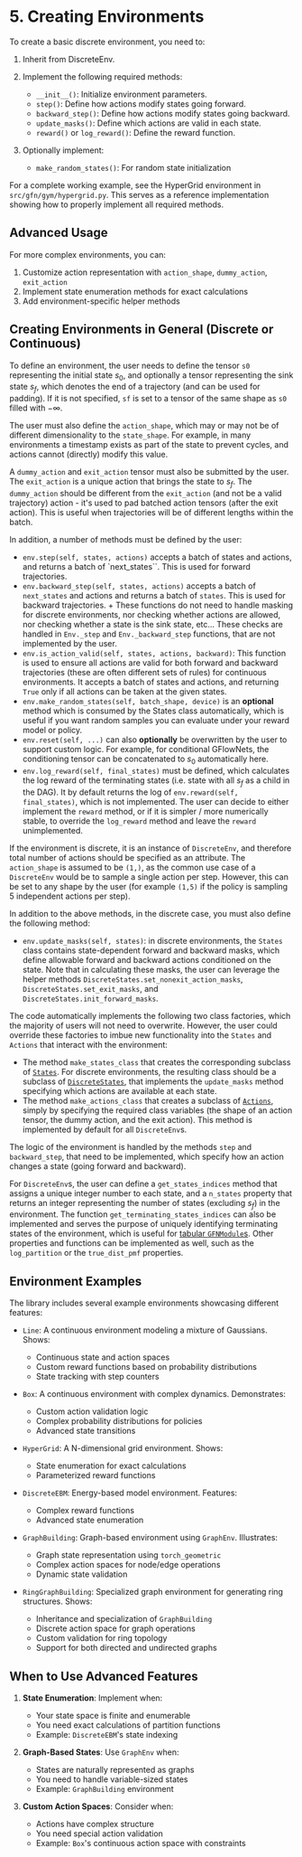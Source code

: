 # 5. Creating Environments

To create a basic discrete environment, you need to:

1. Inherit from DiscreteEnv.
2. Implement the following required methods:

   - `__init__()`: Initialize environment parameters.
   - `step()`: Define how actions modify states going forward.
   - `backward_step()`: Define how actions modify states going backward.
   - `update_masks()`: Define which actions are valid in each state.
   - `reward()` or `log_reward()`: Define the reward function.

3. Optionally implement:

   - `make_random_states()`: For random state initialization

For a complete working example, see the HyperGrid environment in `src/gfn/gym/hypergrid.py`.
This serves as a reference implementation showing how to properly implement all required methods.

## Advanced Usage

For more complex environments, you can:

1. Customize action representation with `action_shape`, `dummy_action`, `exit_action`
2. Implement state enumeration methods for exact calculations
3. Add environment-specific helper methods

## Creating Environments in General (Discrete or Continuous)

To define an environment, the user needs to define the tensor `s0` representing the
initial state $s_0$, and optionally a tensor representing the sink state $s_f$, which
denotes the end of a trajectory (and can be used for padding). If it is not specified,
`sf` is set to a tensor of the same shape as `s0` filled with $-\infty$.

The user must also define the `action_shape`, which may or may not be of
different dimensionality to the `state_shape`. For example, in many environments
a timestamp exists as part of the state to prevent cycles, and actions cannot
(directly) modify this value.

A `dummy_action` and `exit_action` tensor must also be submitted by the user.
The `exit_action` is a unique action that brings the state to $s_f$. The
`dummy_action` should be different from the `exit_action` (and not be a valid
trajectory) action - it's used to pad batched action tensors (after the
exit action). This is useful when trajectories will be of different lengths
within the batch.

In addition, a number of methods must be defined by the user:

+ `env.step(self, states, actions)` accepts a batch of states and actions, and
  returns a batch of `next_states``. This is used for forward trajectories.
+ `env.backward_step(self, states, actions)` accepts a batch of `next_states`
  and actions and returns a batch of `states`. This is used for backward
  trajectories.
      + These functions do not need to handle masking for discrete
        environments, nor checking whether actions are allowed, nor checking
        whether a state is the sink state, etc... These checks are handled in
        `Env._step` and `Env._backward_step` functions, that are not implemented
        by the user.
+ `env.is_action_valid(self, states, actions, backward)`: This function is used
  to ensure all actions are valid for both forward and backward trajectories
  (these are often different sets of rules) for continuous environments. It
  accepts a batch of states and actions, and returning `True` only if all
  actions can be taken at the given states.
+ `env.make_random_states(self, batch_shape, device)` is an **optional** method
  which is consumed by the States class automatically, which is useful if you
  want random samples you can evaluate under your reward model or policy.
+ `env.reset(self, ...)` can also **optionally** be overwritten by the user
  to support custom logic. For example, for conditional GFlowNets, the
  conditioning tensor can be concatenated to $s_0$ automatically here.
+ `env.log_reward(self, final_states)` must be defined, which calculates the
  log reward of the terminating states (i.e. state with all $s_f$ as a child in
  the DAG). It by default returns the log of `env.reward(self, final_states)`,
  which is not implemented. The user can decide to either implement the `reward`
  method, or if it is simpler / more numerically stable, to override the
  `log_reward` method and leave the `reward` unimplemented.

If the environment is discrete, it is an instance of `DiscreteEnv`, and
therefore total number of actions should be specified as an attribute. The
`action_shape` is assumed to be `(1,)`, as the common use case of a
`DiscreteEnv` would be to sample a single action per step. However, this can be
set to any shape by the user (for example `(1,5)` if the policy is sampling 5
independent actions per step).

In addition to the above methods, in the discrete case, you must also define
the following method:

+ `env.update_masks(self, states)`: in discrete environments, the `States` class
  contains state-dependent forward and backward masks, which define allowable
  forward and backward actions conditioned on the state. Note that in
  calculating these masks, the user can leverage the helper methods
  `DiscreteStates.set_nonexit_action_masks`,
  `DiscreteStates.set_exit_masks`, and
  `DiscreteStates.init_forward_masks`.

The code automatically implements the following two class factories, which the
majority of users will not need to overwrite. However, the user could override
these factories to imbue new functionality into the `States` and `Actions` that
interact with the environment:
- The method `make_states_class` that creates the corresponding subclass of [`States`](https://github.com/gfnorg/torchgfn/tree/master/src/gfn/states.py).
For discrete environments, the resulting class should be a subclass of [`DiscreteStates`](https://github.com/gfnorg/torchgfn/tree/master/src/gfn/states.py),
that implements the `update_masks` method specifying which actions are available at each state.
- The method `make_actions_class` that creates a subclass of [`Actions`](https://github.com/gfnorg/torchgfn/tree/master/src/gfn/actions.py),
simply by specifying the required class variables (the shape of an action tensor, the dummy action, and the exit action).
This method is implemented by default for all `DiscreteEnv`s.

The logic of the environment is handled by the methods `step` and `backward_step`, that need to be implemented,
which specify how an action changes a state (going forward and backward).

For `DiscreteEnv`s, the user can define a `get_states_indices` method that
assigns a unique integer number to each state, and a `n_states` property that
returns an integer representing the number of states (excluding $s_f$) in the environment. The function `get_terminating_states_indices` can also be
implemented and serves the purpose of uniquely identifying terminating states of
the environment, which is useful for
[tabular `GFNModule`s](https://github.com/gfnorg/torchgfn/tree/master/src/gfn/utils/modules.py).
Other properties and functions can be implemented as well, such as the
`log_partition` or the `true_dist_pmf` properties.

## Environment Examples

The library includes several example environments showcasing different features:

- `Line`: A continuous environment modeling a mixture of Gaussians. Shows:
   - Continuous state and action spaces
   - Custom reward functions based on probability distributions
   - State tracking with step counters

- `Box`: A continuous environment with complex dynamics. Demonstrates:
   - Custom action validation logic
   - Complex probability distributions for policies
   - Advanced state transitions

- `HyperGrid`: A N-dimensional grid environment. Shows:
   - State enumeration for exact calculations
   - Parameterized reward functions

- `DiscreteEBM`: Energy-based model environment. Features:
   - Complex reward functions
   - Advanced state enumeration

- `GraphBuilding`: Graph-based environment using `GraphEnv`. Illustrates:
   - Graph state representation using `torch_geometric`
   - Complex action spaces for node/edge operations
   - Dynamic state validation

- `RingGraphBuilding`: Specialized graph environment for generating ring structures. Shows:
   - Inheritance and specialization of `GraphBuilding`
   - Discrete action space for graph operations
   - Custom validation for ring topology
   - Support for both directed and undirected graphs

## When to Use Advanced Features

1. **State Enumeration**: Implement when:
   - Your state space is finite and enumerable
   - You need exact calculations of partition functions
   - Example: `DiscreteEBM`'s state indexing

2. **Graph-Based States**: Use `GraphEnv` when:
   - States are naturally represented as graphs
   - You need to handle variable-sized states
   - Example: `GraphBuilding` environment

3. **Custom Action Spaces**: Consider when:
   - Actions have complex structure
   - You need special action validation
   - Example: `Box`'s continuous action space with constraints
